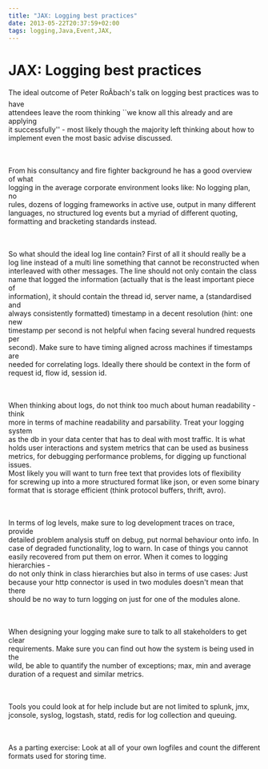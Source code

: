 ```yaml
---
title: "JAX: Logging best practices"
date: 2013-05-22T20:37:59+02:00
tags: logging,Java,Event,JAX,
---
```


# JAX: Logging best practices


The ideal outcome of Peter Ro&#195;&#159;bach's talk on logging best practices was to have<br>attendees leave the room 
thinking ``we know all this already and are applying<br>it successfully'' - most likely though the majority left 
thinking about how to<br>implement even the most basic advise discussed.<br><br><P><br>From his consultancy and fire 
fighter background he has a good overview of what<br>logging in the average corporate environment looks like: No 
logging plan, no<br>rules, dozens of logging frameworks in active use, output in many different<br>languages, no 
structured log events but a myriad of different quoting,<br>formatting and bracketing standards 
instead.<br><br><P><br>So what should the ideal log line contain? First of all it should really be a<br>log line 
instead of a multi line something that cannot be reconstructed when<br>interleaved with other messages. The line should 
not only contain the class<br>name that logged the information (actually that is the least important piece 
of<br>information), it should contain the thread id, server name, a (standardised and<br>always consistently formatted) 
timestamp in a decent resolution (hint: one new<br>timestamp per second is not helpful when facing several hundred 
requests per<br>second). Make sure to have timing aligned across machines if timestamps are<br>needed for correlating 
logs. Ideally there should be context in the form of<br>request id, flow id, session id.<br><br><P><br>When thinking 
about logs, do not think too much about human readability - think<br>more in terms of machine readability and 
parsability. Treat your logging system<br>as the db in your data center that has to deal with most traffic. It is 
what<br>holds user interactions and system metrics that can be used as business<br>metrics, for debugging performance 
problems, for digging up functional issues.<br>Most likely you will want to turn free text that provides lots of 
flexibility<br>for screwing up into a more structured format like json, or even some binary<br>format that is storage 
efficient (think protocol buffers, thrift, avro).<br><br><P><br>In terms of log levels, make sure to log development 
traces on trace, provide<br>detailed problem analysis stuff on debug, put normal behaviour onto info. In<br>case of 
degraded functionality, log to warn. In case of things you cannot<br>easily recovered from put them on error. When it 
comes to logging hierarchies -<br>do not only think in class hierarchies but also in terms of use cases: 
Just<br>because your http connector is used in two modules doesn't mean that there<br>should be no way to turn logging 
on just for one of the modules alone.<br><br><P><br>When designing your logging make sure to talk to all stakeholders 
to get clear<br>requirements. Make sure you can find out how the system is being used in the<br>wild, be able to 
quantify the number of exceptions; max, min and average<br>duration of a request and similar 
metrics.<br><br><P><br>Tools you could look at for help include but are not limited to splunk, jmx,<br>jconsole, 
syslog, logstash, statd, redis for log collection and queuing.<br><br><P><br>As a parting exercise: Look at all of your 
own logfiles and count the different<br>formats used for storing time.
